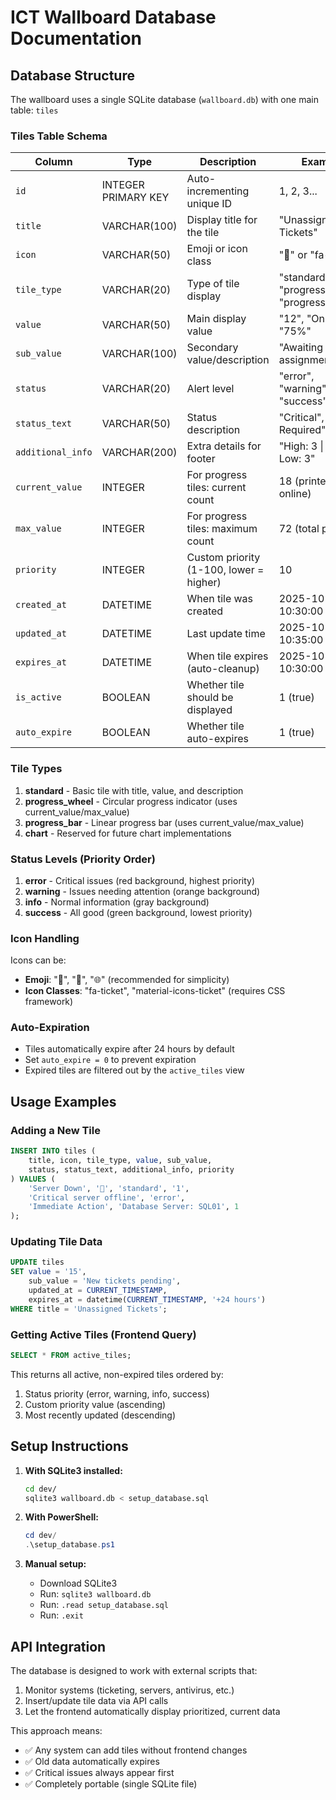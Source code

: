 # ICT Wallboard Database Documentation

## Database Structure

The wallboard uses a single SQLite database (`wallboard.db`) with one main table: `tiles`

### Tiles Table Schema

| Column | Type | Description | Example |
|--------|------|-------------|---------|
| `id` | INTEGER PRIMARY KEY | Auto-incrementing unique ID | 1, 2, 3... |
| `title` | VARCHAR(100) | Display title for the tile | "Unassigned Tickets" |
| `icon` | VARCHAR(50) | Emoji or icon class | "🎫" or "fa-ticket" |
| `tile_type` | VARCHAR(20) | Type of tile display | "standard", "progress_wheel", "progress_bar" |
| `value` | VARCHAR(50) | Main display value | "12", "Online", "75%" |
| `sub_value` | VARCHAR(100) | Secondary value/description | "Awaiting assignment" |
| `status` | VARCHAR(20) | Alert level | "error", "warning", "success", "info" |
| `status_text` | VARCHAR(50) | Status description | "Critical", "Action Required" |
| `additional_info` | VARCHAR(200) | Extra details for footer | "High: 3 \| Med: 6 \| Low: 3" |
| `current_value` | INTEGER | For progress tiles: current count | 18 (printers online) |
| `max_value` | INTEGER | For progress tiles: maximum count | 72 (total printers) |
| `priority` | INTEGER | Custom priority (1-100, lower = higher) | 10 |
| `created_at` | DATETIME | When tile was created | 2025-10-17 10:30:00 |
| `updated_at` | DATETIME | Last update time | 2025-10-17 10:35:00 |
| `expires_at` | DATETIME | When tile expires (auto-cleanup) | 2025-10-18 10:30:00 |
| `is_active` | BOOLEAN | Whether tile should be displayed | 1 (true) |
| `auto_expire` | BOOLEAN | Whether tile auto-expires | 1 (true) |

### Tile Types

1. **standard** - Basic tile with title, value, and description
2. **progress_wheel** - Circular progress indicator (uses current_value/max_value)
3. **progress_bar** - Linear progress bar (uses current_value/max_value)
4. **chart** - Reserved for future chart implementations

### Status Levels (Priority Order)

1. **error** - Critical issues (red background, highest priority)
2. **warning** - Issues needing attention (orange background)
3. **info** - Normal information (gray background)
4. **success** - All good (green background, lowest priority)

### Icon Handling

Icons can be:
- **Emoji**: "🎫", "🏪", "🌐" (recommended for simplicity)
- **Icon Classes**: "fa-ticket", "material-icons-ticket" (requires CSS framework)

### Auto-Expiration

- Tiles automatically expire after 24 hours by default
- Set `auto_expire = 0` to prevent expiration
- Expired tiles are filtered out by the `active_tiles` view

## Usage Examples

### Adding a New Tile
```sql
INSERT INTO tiles (
    title, icon, tile_type, value, sub_value, 
    status, status_text, additional_info, priority
) VALUES (
    'Server Down', '🚨', 'standard', '1', 
    'Critical server offline', 'error', 
    'Immediate Action', 'Database Server: SQL01', 1
);
```

### Updating Tile Data
```sql
UPDATE tiles 
SET value = '15', 
    sub_value = 'New tickets pending', 
    updated_at = CURRENT_TIMESTAMP,
    expires_at = datetime(CURRENT_TIMESTAMP, '+24 hours')
WHERE title = 'Unassigned Tickets';
```

### Getting Active Tiles (Frontend Query)
```sql
SELECT * FROM active_tiles;
```

This returns all active, non-expired tiles ordered by:
1. Status priority (error, warning, info, success)
2. Custom priority value (ascending)
3. Most recently updated (descending)

## Setup Instructions

1. **With SQLite3 installed:**
   ```bash
   cd dev/
   sqlite3 wallboard.db < setup_database.sql
   ```

2. **With PowerShell:**
   ```powershell
   cd dev/
   .\setup_database.ps1
   ```

3. **Manual setup:**
   - Download SQLite3
   - Run: `sqlite3 wallboard.db`
   - Run: `.read setup_database.sql`
   - Run: `.exit`

## API Integration

The database is designed to work with external scripts that:
1. Monitor systems (ticketing, servers, antivirus, etc.)
2. Insert/update tile data via API calls
3. Let the frontend automatically display prioritized, current data

This approach means:
- ✅ Any system can add tiles without frontend changes
- ✅ Old data automatically expires
- ✅ Critical issues always appear first
- ✅ Completely portable (single SQLite file)